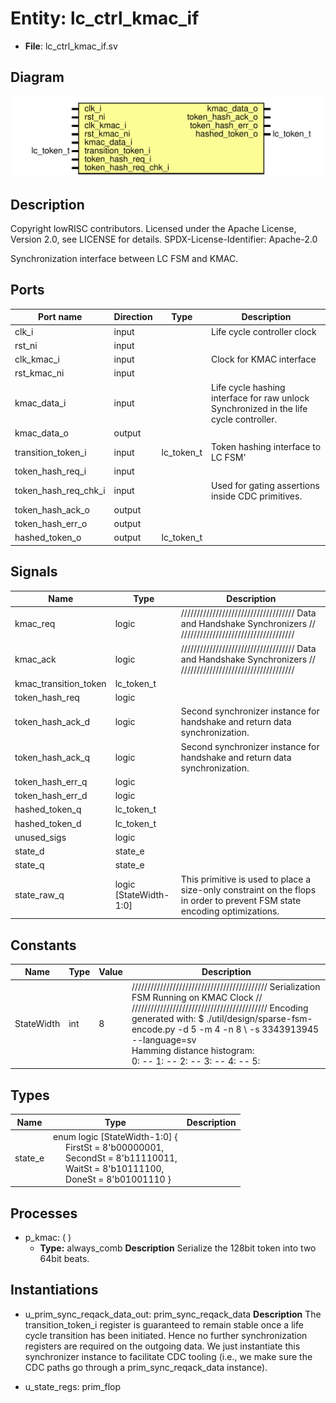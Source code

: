 # Entity: lc_ctrl_kmac_if

- **File**: lc_ctrl_kmac_if.sv
## Diagram

![Diagram](lc_ctrl_kmac_if.svg "Diagram")
## Description

 Copyright lowRISC contributors.
 Licensed under the Apache License, Version 2.0, see LICENSE for details.
 SPDX-License-Identifier: Apache-2.0

 Synchronization interface between LC FSM and KMAC.


## Ports

| Port name            | Direction | Type       | Description                                                                              |
| -------------------- | --------- | ---------- | ---------------------------------------------------------------------------------------- |
| clk_i                | input     |            |  Life cycle controller clock                                                             |
| rst_ni               | input     |            |                                                                                          |
| clk_kmac_i           | input     |            |  Clock for KMAC interface                                                                |
| rst_kmac_ni          | input     |            |                                                                                          |
| kmac_data_i          | input     |            |  Life cycle hashing interface for raw unlock Synchronized in the life cycle controller.  |
| kmac_data_o          | output    |            |                                                                                          |
| transition_token_i   | input     | lc_token_t |  Token hashing interface to LC FSM'                                                      |
| token_hash_req_i     | input     |            |                                                                                          |
| token_hash_req_chk_i | input     |            |  Used for gating assertions inside CDC primitives.                                       |
| token_hash_ack_o     | output    |            |                                                                                          |
| token_hash_err_o     | output    |            |                                                                                          |
| hashed_token_o       | output    | lc_token_t |                                                                                          |
## Signals

| Name                  | Type                   | Description                                                                                                                  |
| --------------------- | ---------------------- | ---------------------------------------------------------------------------------------------------------------------------- |
| kmac_req              | logic                  | ////////////////////////////////////  Data and Handshake Synchronizers // ////////////////////////////////////               |
| kmac_ack              | logic                  | ////////////////////////////////////  Data and Handshake Synchronizers // ////////////////////////////////////               |
| kmac_transition_token | lc_token_t             |                                                                                                                              |
| token_hash_req        | logic                  |                                                                                                                              |
| token_hash_ack_d      | logic                  |  Second synchronizer instance for handshake and return data synchronization.                                                 |
| token_hash_ack_q      | logic                  |  Second synchronizer instance for handshake and return data synchronization.                                                 |
| token_hash_err_q      | logic                  |                                                                                                                              |
| token_hash_err_d      | logic                  |                                                                                                                              |
| hashed_token_q        | lc_token_t             |                                                                                                                              |
| hashed_token_d        | lc_token_t             |                                                                                                                              |
| unused_sigs           | logic                  |                                                                                                                              |
| state_d               | state_e                |                                                                                                                              |
| state_q               | state_e                |                                                                                                                              |
| state_raw_q           | logic [StateWidth-1:0] |  This primitive is used to place a size-only constraint on the  flops in order to prevent FSM state encoding optimizations.  |
## Constants

| Name       | Type | Value | Description                                                                                                                                                                                                                                                                                                                                                                                                                                                                                                                              |
| ---------- | ---- | ----- | ---------------------------------------------------------------------------------------------------------------------------------------------------------------------------------------------------------------------------------------------------------------------------------------------------------------------------------------------------------------------------------------------------------------------------------------------------------------------------------------------------------------------------------------- |
| StateWidth | int  | 8     | ///////////////////////////////////////////  Serialization FSM Running on KMAC Clock // ///////////////////////////////////////////  Encoding generated with:  $ ./util/design/sparse-fsm-encode.py -d 5 -m 4 -n 8 \       -s 3343913945 --language=sv<br>  Hamming distance histogram:<br>   0: --   1: --   2: --   3: --   4: --   5: |||||||||||||||||||| (66.67%)   6: |||||||||| (33.33%)   7: --   8: --<br>  Minimum Hamming distance: 5  Maximum Hamming distance: 6  Minimum Hamming weight: 1  Maximum Hamming weight: 6<br>  |
## Types

| Name    | Type                                                                                                                                                                                                                                                                                             | Description |
| ------- | ------------------------------------------------------------------------------------------------------------------------------------------------------------------------------------------------------------------------------------------------------------------------------------------------ | ----------- |
| state_e | enum logic [StateWidth-1:0] {<br><span style="padding-left:20px">     FirstSt  = 8'b00000001,<br><span style="padding-left:20px">     SecondSt = 8'b11110011,<br><span style="padding-left:20px">     WaitSt   = 8'b10111100,<br><span style="padding-left:20px">     DoneSt   = 8'b01001110   } |             |
## Processes
- p_kmac: (  )
  - **Type:** always_comb
**Description**
 Serialize the 128bit token into two 64bit beats. 
## Instantiations

- u_prim_sync_reqack_data_out: prim_sync_reqack_data
**Description**
 The transition_token_i register is guaranteed to remain stable once a life cycle
 transition has been initiated.
 Hence no further synchronization registers are required on the outgoing data.
 We just instantiate this synchronizer instance to facilitate CDC tooling (i.e., we
 make sure the CDC paths go through a prim_sync_reqack_data instance).

- u_state_regs: prim_flop
